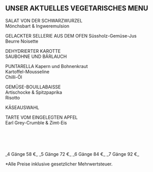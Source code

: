 ## UNSER AKTUELLES VEGETARISCHES MENU
  
    
SALAT VON DER SCHWARZWURZEL  
Mönchsbart & Ingweremulsion  
  
  
GELACKTER SELLERIE AUS DEM OFEN 
Süssholz-Gemüse-Jus  
Beurre Noisette  
  
  
DEHYDRIERTER KAROTTE  
SAUBOHNE UND BÄRLAUCH  
  
  
PUNTARELLA
Kapern und Bohnenkraut  
Kartoffel-Mousseline  
Chilli-Öl  
  
  
GEMÜSE-BOUILLABAISSE  
Artischocke & Spitzpaprika  
Risotto  
  
  
KÄSEAUSWAHL  
  
  
TARTE VOM EINGELEGTEN APFEL   
Earl Grey-Crumble & Zimt-Eis  


<br>
<br>
<br>
<br>
_4 Gänge 58 €_  
_5 Gänge 72 €_   
_6 Gänge 84 €_ 
_7 Gänge 92 €_
  
\*Alle Preise inklusive gesetzlicher Mehrwertsteuer.
